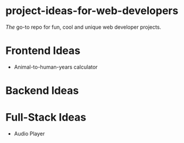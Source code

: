 # project-ideas-for-web-developers

_The_ go-to repo for fun, cool and unique web developer projects. 


# Frontend Ideas
- Animal-to-human-years calculator


# Backend Ideas


# Full-Stack Ideas
- Audio Player
